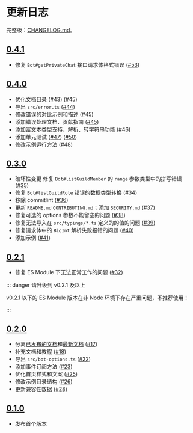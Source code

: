 # 更新日志

完整版：[CHANGELOG.md](https://github.com/DevOpen-Club/api-node-sdk/blob/main/CHANGELOG.md)。

## [0.4.1](https://github.com/DevOpen-Club/api-node-sdk/releases/tag/v0.4.1)


- 修复 `Bot#getPrivateChat` 接口请求体格式错误 ([#53](https://github.com/DevOpen-Club/api-node-sdk/pull/53))

## [0.4.0](https://github.com/DevOpen-Club/api-node-sdk/releases/tag/v0.4.0)

- 优化文档目录 ([#43](https://github.com/DevOpen-Club/api-node-sdk/pull/43)) ([#45](https://github.com/DevOpen-Club/api-node-sdk/pull/45))
- 导出 `src/error.ts` ([#44](https://github.com/DevOpen-Club/api-node-sdk/pull/44))
- 修改错误的对比示例和描述 ([#45](https://github.com/DevOpen-Club/api-node-sdk/pull/45))
- 添加错误处理文档、贡献指南 ([#45](https://github.com/DevOpen-Club/api-node-sdk/pull/45))
- 添加富文本类型支持、解析、转字符串功能 ([#46](https://github.com/DevOpen-Club/api-node-sdk/pull/46))
- 添加单元测试 ([#47](https://github.com/DevOpen-Club/api-node-sdk/pull/47)) ([#50](https://github.com/DevOpen-Club/api-node-sdk/pull/50))
- 修改示例运行方法 ([#48](https://github.com/DevOpen-Club/api-node-sdk/pull/48))

## [0.3.0](https://github.com/DevOpen-Club/api-node-sdk/releases/tag/v0.3.0)

- <Badge type='warning'>破坏性变更</Badge> 修复 `Bot#listGuildMember` 的 `range` 参数类型中的拼写错误 ([#35](https://github.com/DevOpen-Club/api-node-sdk/pull/35))
- 修复 `Bot#listGuildRole` 错误的数据类型转换 ([#34](https://github.com/DevOpen-Club/api-node-sdk/pull/34))
- 移除 commitlint ([#36](https://github.com/DevOpen-Club/api-node-sdk/pull/36))
- 更新 `README.md` `CONTRIBUTING.md`；添加 `SECURITY.md` ([#37](https://github.com/DevOpen-Club/api-node-sdk/pull/37))
- 修复可选的 options 参数不能留空的问题 ([#38](https://github.com/DevOpen-Club/api-node-sdk/pull/38))
- 修复无法导入在 `src/typings/*.ts` 定义的的值的问题 ([#39](https://github.com/DevOpen-Club/api-node-sdk/pull/39))
- 修复请求体中的 `BigInt` 解析失败报错的问题 ([#40](https://github.com/DevOpen-Club/api-node-sdk/pull/40))
- 添加示例 ([#41](https://github.com/DevOpen-Club/api-node-sdk/pull/41))

## [0.2.1](https://github.com/DevOpen-Club/api-node-sdk/releases/tag/v0.2.1)

- 修复 ES Module 下无法正常工作的问题 ([#32](https://github.com/DevOpen-Club/api-node-sdk/pull/32))

::: danger 请升级到 v0.2.1 及以上

v0.2.1 以下的 ES Module 版本在非 Node 环境下存在严重问题，不推荐使用！

:::

## [0.2.0](https://github.com/DevOpen-Club/api-node-sdk/releases/tag/v0.2.0)

- 分离[已发布的文档](https://fanbook-api-sdk.js.org/)和[最新文档](https://devopen-club.github.io/api-node-sdk/) ([#17](https://github.com/DevOpen-Club/api-node-sdk/pull/17))
- 补充文档和教程 ([#18](https://github.com/DevOpen-Club/api-node-sdk/pull/18))
- 导出 `src/bot-options.ts` ([#22](https://github.com/DevOpen-Club/api-node-sdk/pull/22))
- 添加事件订阅方法 ([#23](https://github.com/DevOpen-Club/api-node-sdk/pull/23))
- 优化首页样式和文案 ([#25](https://github.com/DevOpen-Club/api-node-sdk/pull/25))
- 修改示例目录结构 ([#26](https://github.com/DevOpen-Club/api-node-sdk/pull/26))
- 更新兼容性数据 ([#28](https://github.com/DevOpen-Club/api-node-sdk/pull/28))

## [0.1.0](https://github.com/DevOpen-Club/api-node-sdk/releases/tag/v0.1.0)

- 发布首个版本
